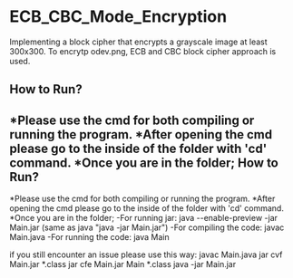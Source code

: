 # ECB_CBC_Mode_Encryption
Implementing a block cipher that encrypts a grayscale image at least 300x300.
To encrytp odev.png, ECB and CBC block cipher approach is used. 

How to Run?
-----------
*Please use the cmd for both compiling or running the program.
*After opening the cmd please go to the inside of the folder with 'cd' command.
*Once you are in the folder;
How to Run?
-----------
*Please use the cmd for both compiling or running the program.
*After opening the cmd please go to the inside of the folder with 'cd' command.
*Once you are in the folder;
  -For running jar:        java --enable-preview -jar Main.jar (same as java "java -jar Main.jar")
  -For compiling the code: javac Main.java
  -For running the code:   java Main

if you still encounter an issue please use this way:
javac Main.java
jar cvf Main.jar *.class
jar cfe Main.jar Main *.class
java -jar Main.jar
